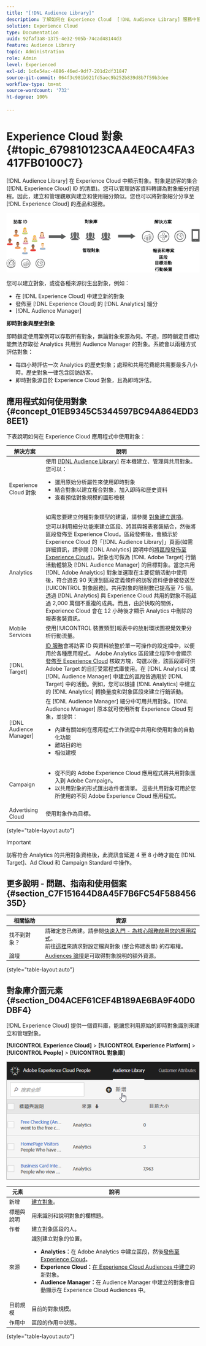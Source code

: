 ```yaml
---
title: "[!DNL Audience Library]"
description: 了解如何在 Experience Cloud  [!DNL Audience Library] 服務中管理訪客資料轉譯為對象細分。
solution: Experience Cloud
type: Documentation
uuid: 92faf3a8-1375-4e32-905b-74cad48144d3
feature: Audience Library
topic: Administration
role: Admin
level: Experienced
exl-id: 1c6e54ac-4886-46ed-9df7-201d2df31847
source-git-commit: 064f3c981b921fd5aec9b252b839d8b7f59b3dee
workflow-type: tm+mt
source-wordcount: '732'
ht-degree: 100%

---
```


# Experience Cloud 對象 {#topic_679810123CAA4E0CA4FA3417FB0100C7}

[!DNL Audience Library] 在 Experience Cloud 中顯示對象。對象是訪客的集合 ([!DNL Experience Cloud] ID 的清單)。您可以管理訪客資料轉譯為對象細分的過程。因此，建立和管理觀眾與建立和使用細分類似。您也可以將對象細分分享至 [!DNL Experience Cloud] 的產品和服務。

![Experience Cloud 對象](assets/audiences.png)

您可以建立對象，或從各種來源衍生出對象，例如：

* 在 [!DNL Experience Cloud] 中建立新的對象
* 發佈至 [!DNL Experience Cloud] 的 [!DNL Analytics] 細分
* [!DNL Audience Manager]

**即時對象與歷史對象**

即時鎖定使用案例可以存取所有對象，無論對象來源為何。不過，即時鎖定目標功能無法存取從 Analytics 共用到 Audience Manager 的對象。系統會以兩種方式評估對象：

* 每四小時評估一次 Analytics 的歷史對象；處理和共用花費總共需要最多八小時。歷史對象一律包含回訪訪客。
* 即時對象源自於 Experience Cloud 對象，且為即時評估。

## 應用程式如何使用對象 {#concept_01EB9345C5344597BC94A864EDD38EE1}

下表說明如何在 Experience Cloud 應用程式中使用對象：

| 解決方案 | 說明 |
|--- |--- |
| Experience Cloud 對象 | 使用 [[!DNL Audience Library]](audience-library.md) 在本機建立、管理與共用對象。您可以：<ul><li>運用原始分析屬性來使用即時對象</li><li>結合對象以建立複合對象，加入即時和歷史資料</li><li>查看預估對象規模的圖形檢視</li></ul><br>如需您要建立何種對象類型的建議，請參閱 [對象建立選項](https://experienceleague.adobe.com/docs/experience-cloud-kcs/kbarticles/KA-16471.html?lang=zh-Hant)。 |
| Analytics | 您可以利用細分功能來建立區段、將其與報表套裝結合，然後將區段發佈至 Experience Cloud。區段發佈後，會顯示於 Experience Cloud 的「[!DNL Audience Library]」頁面(如需詳細資訊，請參閱 [!DNL Analytics] 說明中的[將區段發佈至 Experience Cloud](https://experienceleague.adobe.com/docs/analytics/components/segmentation/segmentation-workflow/seg-publish.html?lang=zh-Hant))。對象也可做為 [!DNL Adobe Target] 行銷活動體驗及 [!DNL Audience Manager] 的目標對象。當您共用 [!DNL Adobe Analytics] 對象並選取在主要促銷活動中使用後，符合過去 90 天達到區段定義條件的訪客資料便會被發送至 [!UICONTROL 對象服務]。共用對象的限制數已提高至 75 個。透過 [!DNL Analytics] 與 Experience Cloud 共用的對象不能超過 2,000 萬個不重複的成員。而且，由於快取的關係，Experience Cloud 會在 12 小時後才顯示 Analytics 中刪除的報表套裝資訊。 |
| Mobile Services | 使用[!UICONTROL 裝置類型]報表中的放射環狀圖視覺效果分析行動流量。 |
| [!DNL Target] | [ID 服務](https://experienceleague.adobe.com/docs/id-service/using/home.html?lang=zh-Hant)會將訪客 ID 與資料統整於單一可操作的設定檔中，以便用於各種應用程式。 Adobe Analytics 區段建立程序中會顯示[發佈至 Experience Cloud](audience-library.md) 核取方塊，勾選以後，該區段即可供 Adobe Target 的自訂受眾程式庫使用。在 [!DNL Analytics] 或 [!DNL Audience Manager] 中建立的區段皆適用於 [!DNL Target] 中的活動。例如，您可以根據 [!DNL Analytics] 中建立的 [!DNL Analytics] 轉換量度和對象區段來建立行銷活動。 |
| [!DNL Audience Manager] | 在 [!DNL Audience Manager] 細分中可用共用對象。[!DNL Audience Manager] 原本就可使用所有 Experience Cloud 對象，並提供：<ul><li>內建有關如何在應用程式工作流程中共用和使用對象的自動化功能</li><li>離站目的地</li><li>相似建模</li></ul> |
| Campaign | <ul><li>從不同的 Adobe Experience Cloud 應用程式將共用對象匯入到 Adobe Campaign。</li><li>以共用對象的形式匯出收件者清單。 這些共用對象可用於您所使用的不同 Adobe Experience Cloud 應用程式。</li></ul> |
| Advertising Cloud | 使用對象作為目標。 |

{style="table-layout:auto"}

>[!IMPORTANT]
>
>訪客符合 Analytics 的共用對象資格後，此資訊會延遲 4 至 8 小時才能在 [!DNL Target]、Ad Cloud 和 Campaign Standard 中操作。

## 更多說明 - 問題、指南和使用個案 {#section_C7F151644D8A45F7B6FC54F58845635D}

| 相關協助 | 資源 |
|--- |--- |
| 找不到對象？ | 請確定您已佈建。請參閱[快速入門 - 為核心服務啟用您的應用程式](core-services.md)。<br>前往[這裡](https://adobe.allegiancetech.com/cgi-bin/qwebcorporate.dll?idx=X8SVES)來請求對設定檔與對象 (整合佈建表單) 的存取權。 |
| 論壇 | [Audiences 論壇](https://experienceleaguecommunities.adobe.com/t5/Adobe-Experience-Cloud-Audiences/ct-p/experience-cloud-audiences-community)是可取得對象說明的額外資源。 |

{style="table-layout:auto"}

## 對象庫介面元素 {#section_D04ACEF61CEF4B189AE6BA9F40D0DBF4}

[!DNL Experience Cloud] 提供一個資料庫，能讓您利用原始的即時對象識別來建立和管理對象。

**[!UICONTROL Experience Cloud]** > **[!UICONTROL Experience Platform]** > **[!UICONTROL People]** > **[!UICONTROL 對象庫]**

![在對象庫中新增對象](assets/audience_library.png)

| 元素 | 說明 |
|--- |--- |
| 新增 | [建立對象](audience-library.md)。 |
| 標題與說明 | 用來識別和說明對象的欄標題。 |
| 作者 | 建立對象區段的人。 |
| 來源 | 識別建立對象的位置。<ul><li>**Analytics：**&#x200B;在 Adobe Analytics 中建立區段，然後[發佈至 Experience Cloud](audience-library.md)。</li><li>**Experience Cloud：**[在 Experience Cloud Audiences 中建立](audience-library.md)的新對象。</li><li>**Audience Manager：**&#x200B;在 Audience Manager 中建立的對象會自動顯示在 Experience Cloud Audiences 中。</li></ul> |
| 目前規模 | 目前的對象規模。 |
| 作用中 | 區段的作用中狀態。 |

{style="table-layout:auto"}
